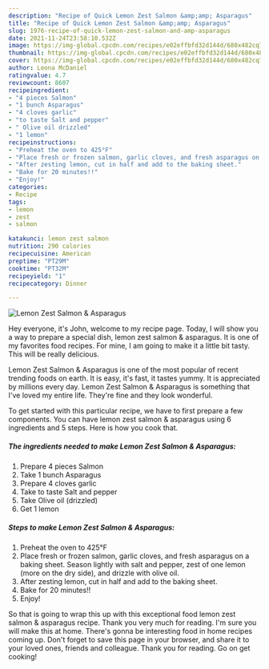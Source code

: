 ```yaml
---
description: "Recipe of Quick Lemon Zest Salmon &amp;amp; Asparagus"
title: "Recipe of Quick Lemon Zest Salmon &amp;amp; Asparagus"
slug: 1976-recipe-of-quick-lemon-zest-salmon-and-amp-asparagus
date: 2021-11-24T23:58:10.532Z
image: https://img-global.cpcdn.com/recipes/e02effbfd32d144d/680x482cq70/lemon-zest-salmon-asparagus-recipe-main-photo.jpg
thumbnail: https://img-global.cpcdn.com/recipes/e02effbfd32d144d/680x482cq70/lemon-zest-salmon-asparagus-recipe-main-photo.jpg
cover: https://img-global.cpcdn.com/recipes/e02effbfd32d144d/680x482cq70/lemon-zest-salmon-asparagus-recipe-main-photo.jpg
author: Leona McDaniel
ratingvalue: 4.7
reviewcount: 8607
recipeingredient:
- "4 pieces Salmon"
- "1 bunch Asparagus"
- "4 cloves garlic"
- "to taste Salt and pepper"
- " Olive oil drizzled"
- "1 lemon"
recipeinstructions:
- "Preheat the oven to 425°F"
- "Place fresh or frozen salmon, garlic cloves, and fresh asparagus on a baking sheet. Season lightly with salt and pepper, zest of one lemon (more on the dry side), and drizzle with olive oil."
- "After zesting lemon, cut in half and add to the baking sheet."
- "Bake for 20 minutes!!"
- "Enjoy!"
categories:
- Recipe
tags:
- lemon
- zest
- salmon

katakunci: lemon zest salmon 
nutrition: 290 calories
recipecuisine: American
preptime: "PT29M"
cooktime: "PT32M"
recipeyield: "1"
recipecategory: Dinner

---
```



![Lemon Zest Salmon &amp; Asparagus](https://img-global.cpcdn.com/recipes/e02effbfd32d144d/680x482cq70/lemon-zest-salmon-asparagus-recipe-main-photo.jpg)

Hey everyone, it's John, welcome to my recipe page. Today, I will show you a way to prepare a special dish, lemon zest salmon &amp; asparagus. It is one of my favorites food recipes. For mine, I am going to make it a little bit tasty. This will be really delicious.



Lemon Zest Salmon &amp; Asparagus is one of the most popular of recent trending foods on earth. It is easy, it's fast, it tastes yummy. It is appreciated by millions every day. Lemon Zest Salmon &amp; Asparagus is something that I've loved my entire life. They're fine and they look wonderful.


To get started with this particular recipe, we have to first prepare a few components. You can have lemon zest salmon &amp; asparagus using 6 ingredients and 5 steps. Here is how you cook that.

<!--inarticleads1-->

##### The ingredients needed to make Lemon Zest Salmon &amp; Asparagus:

1. Prepare 4 pieces Salmon
1. Take 1 bunch Asparagus
1. Prepare 4 cloves garlic
1. Take to taste Salt and pepper
1. Take  Olive oil (drizzled)
1. Get 1 lemon




<!--inarticleads2-->

##### Steps to make Lemon Zest Salmon &amp; Asparagus:

1. Preheat the oven to 425°F
1. Place fresh or frozen salmon, garlic cloves, and fresh asparagus on a baking sheet. Season lightly with salt and pepper, zest of one lemon (more on the dry side), and drizzle with olive oil.
1. After zesting lemon, cut in half and add to the baking sheet.
1. Bake for 20 minutes!!
1. Enjoy!




So that is going to wrap this up with this exceptional food lemon zest salmon &amp; asparagus recipe. Thank you very much for reading. I'm sure you will make this at home. There's gonna be interesting food in home recipes coming up. Don't forget to save this page in your browser, and share it to your loved ones, friends and colleague. Thank you for reading. Go on get cooking!
